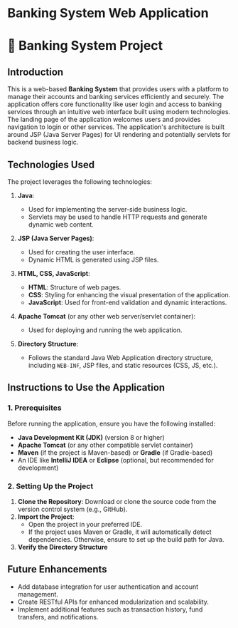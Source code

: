 # Banking System Web Application
#  🏦 Banking System Project
## Introduction
This is a web-based **Banking System** that provides users with a platform to manage their accounts and banking services efficiently and securely. The application offers core functionality like user login and access to banking services through an intuitive web interface built using modern technologies.
The landing page of the application welcomes users and provides navigation to login or other services. The application's architecture is built around JSP (Java Server Pages) for UI rendering and potentially servlets for backend business logic.
## Technologies Used
The project leverages the following technologies:
1. **Java**:
    - Used for implementing the server-side business logic.
    - Servlets may be used to handle HTTP requests and generate dynamic web content.

2. **JSP (Java Server Pages)**:
    - Used for creating the user interface.
    - Dynamic HTML is generated using JSP files.

3. **HTML, CSS, JavaScript**:
    - **HTML**: Structure of web pages.
    - **CSS**: Styling for enhancing the visual presentation of the application.
    - **JavaScript**: Used for front-end validation and dynamic interactions.

4. **Apache Tomcat** (or any other web server/servlet container):
    - Used for deploying and running the web application.

5. **Directory Structure**:
    - Follows the standard Java Web Application directory structure, including `WEB-INF`, JSP files, and static resources (CSS, JS, etc.).

## Instructions to Use the Application
### 1. Prerequisites
Before running the application, ensure you have the following installed:
- **Java Development Kit (JDK)** (version 8 or higher)
- **Apache Tomcat** (or any other compatible servlet container)
- **Maven** (if the project is Maven-based) or **Gradle** (if Gradle-based)
- An IDE like **IntelliJ IDEA** or **Eclipse** (optional, but recommended for development)
### 2. Setting Up the Project
1. **Clone the Repository**: Download or clone the source code from the version control system (e.g., GitHub).
2. **Import the Project**:
    - Open the project in your preferred IDE.
    - If the project uses Maven or Gradle, it will automatically detect dependencies. Otherwise, ensure to set up the build path for Java.
3. **Verify the Directory Structure**
  

## Future Enhancements
- Add database integration for user authentication and account management.
- Create RESTful APIs for enhanced modularization and scalability.
- Implement additional features such as transaction history, fund transfers, and notifications.
